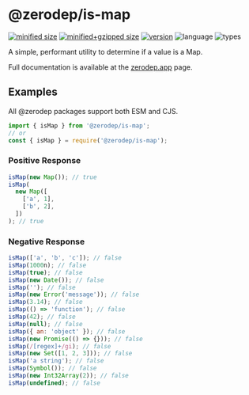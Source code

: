 # @zerodep/is-map

[![minified size](https://img.shields.io/bundlephobia/min/@zerodep/is-map?style=flat-square&color=blue)](https://bundlephobia.com/package/@zerodep/is-map)
[![minified+gzipped size](https://img.shields.io/bundlephobia/minzip/@zerodep/is-map?style=flat-square&color=blue)](https://bundlephobia.com/package/@zerodep/is-map)
[![version](https://img.shields.io/npm/v/@zerodep/is-map?style=flat-square&color=blue)](https://www.npmjs.com/package/@zerodep/is-map)
![language](https://img.shields.io/badge/typescript-100%25-blue?style=flat-square)
![types](https://img.shields.io/badge/types-included-blue?style=flat-square)

A simple, performant utility to determine if a value is a Map.

Full documentation is available at the [zerodep.app](http://zerodep.app/is/map) page.

## Examples

All @zerodep packages support both ESM and CJS.

```javascript
import { isMap } from '@zerodep/is-map';
// or
const { isMap } = require('@zerodep/is-map');
```

### Positive Response

```javascript
isMap(new Map()); // true
isMap(
  new Map([
    ['a', 1],
    ['b', 2],
  ])
); // true
```

### Negative Response

```javascript
isMap(['a', 'b', 'c']); // false
isMap(1000n); // false
isMap(true); // false
isMap(new Date()); // false
isMap(''); // false
isMap(new Error('message')); // false
isMap(3.14); // false
isMap(() => 'function'); // false
isMap(42); // false
isMap(null); // false
isMap({ an: 'object' }); // false
isMap(new Promise(() => {})); // false
isMap(/[regex]+/gi); // false
isMap(new Set([1, 2, 3])); // false
isMap('a string'); // false
isMap(Symbol()); // false
isMap(new Int32Array(2)); // false
isMap(undefined); // false
```
